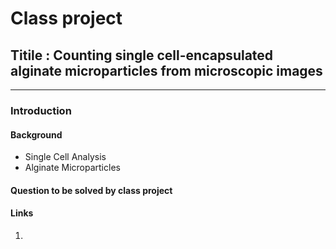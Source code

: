 # Class project
## Titile : Counting single cell-encapsulated alginate microparticles from microscopic images
-----
### Introduction
#### Background
* Single Cell Analysis
* Alginate Microparticles

#### Question to be solved by class project

#### Links
1. 


